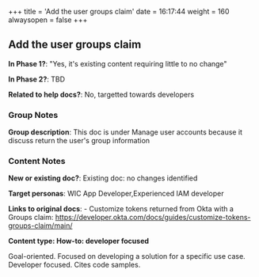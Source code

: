 +++
title = 'Add the user groups claim'
date = 16:17:44
weight = 160
alwaysopen = false
+++

## Add the user groups claim

**In Phase 1?**: "Yes, it's existing content requiring little to no change"

**In Phase 2?**: TBD

**Related to help docs?**: No, targetted towards developers


### Group Notes

**Group description**: This doc is under Manage user accounts because it discuss return the user's group information

### Content Notes

**New or existing doc?**: Existing doc: no changes identified

**Target personas**: WIC App Developer,Experienced IAM developer

**Links to original docs**: - Customize tokens returned from Okta with a Groups claim: https://developer.okta.com/docs/guides/customize-tokens-groups-claim/main/

**Content type: How-to: developer focused**

Goal-oriented. Focused on developing a solution for a specific use case. Developer focused. Cites code samples.


